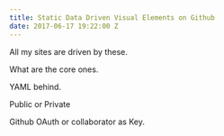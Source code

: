 ```yaml
---
title: Static Data Driven Visual Elements on Github
date: 2017-06-17 19:22:00 Z
---
```


All my sites are driven by these.

What are the core ones.

YAML behind.

Public or Private 

Github OAuth or collaborator as Key.